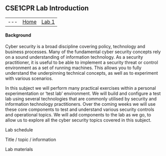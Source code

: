 ## CSE1CPR Lab Introduction

<table width="100%">
  <tr>
    <td style="text-align:left">---</td>
    <td style="text-align:center"><a href="README.md">Home</a></td>
    <td style="text-align:right"><a href="lab1-linux.md">Lab 1</a></td>
  </tr>
</table>

#### Background

Cyber security is a broad discipline covering policy, technology and business processes. Many of the fundamental cyber security concepts rely on a sound understanding of information technology. As a security practitioner, it is useful to be able to implement a security threat or control environment as a set of running machines. This allows you to fully understand the underpinning technical concepts, as well as to experiment with various scenarios.

In this subject we will perform many practical exercises within a personal experimentation or ‘test lab’ environment. We will build and configure a test lab using several technologies that are commonly utilised by security and information technology practitioners. Over the coming weeks we will use these core components to test and understand various security controls and operational topics. We will add components to the lab as we go, to allow us to explore all the cyber security topics covered in this subject.

Lab schedule

Title / topic / information

Lab materials

